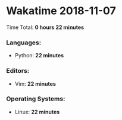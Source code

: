 # Wakatime 2018-11-07

Time Total: **0 hours 22 minutes**

### Languages:
- Python: **22 minutes** 

### Editors:
- Vim: **22 minutes** 

### Operating Systems:
- Linux: **22 minutes** 

